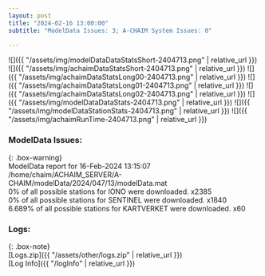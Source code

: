 ```yaml
---
layout: post
title: "2024-02-16 13:00:00"
subtitle: "ModelData Issues: 3; A-CHAIM System Issues: 0"

---
```


![]({{ "/assets/img/modelDataDataStatsShort-2404713.png" | relative_url }})
![]({{ "/assets/img/achaimDataStatsShort-2404713.png" | relative_url }})
![]({{ "/assets/img/achaimDataStatsLong00-2404713.png" | relative_url }})
![]({{ "/assets/img/achaimDataStatsLong01-2404713.png" | relative_url }})
![]({{ "/assets/img/achaimDataStatsLong02-2404713.png" | relative_url }})
![]({{ "/assets/img/modelDataDataStats-2404713.png" | relative_url }})
![]({{ "/assets/img/modelDataStationStats-2404713.png" | relative_url }})
![]({{ "/assets/img/achaimRunTime-2404713.png" | relative_url }})


### ModelData Issues:  
  
{: .box-warning}  
 ModelData report for 16-Feb-2024 13:15:07   
 /home/chaim/ACHAIM_SERVER/A-CHAIM/modelData/2024/047/13/modelData.mat   
 0% of all possible stations for IONO were downloaded. x2385   
 0% of all possible stations for SENTINEL were downloaded. x1840   
 6.689% of all possible stations for KARTVERKET were downloaded. x60   
  


### Logs:  
  
{: .box-note}  
[Logs.zip]({{ "/assets/other/logs.zip" | relative_url }})  
[Log Info]({{ "/logInfo" | relative_url }})  
